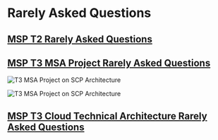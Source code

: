 # Rarely Asked Questions

## [MSP T2 Rarely Asked Questions](MSP%20T2%20QnA.md)

## [MSP T3 MSA Project Rarely Asked Questions](MSP%20T3%20MSA%20Project%20QnA.md)

![T3 MSA Project on SCP Architecture](T3%20MSA%20Project%20Architecture/T3%20MSA%20Project%20on%20SCP%20Architecture.gif)

![T3 MSA Project on SCP Architecture](T3%20MSA%20Project%20Architecture/T3%20MSA%20Project%20on%20AWS%20Architecture.gif)

## [MSP T3 Cloud Technical Architecture Rarely Asked Questions](MSP%20T3%20CTA%20QnA.md)

